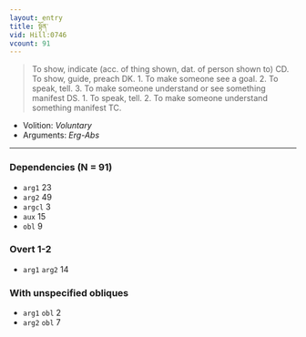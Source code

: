 ```yaml
---
layout: entry
title: སྟོན་
vid: Hill:0746
vcount: 91
---
```

> To show, indicate (acc\. of thing shown, dat\. of person shown to) CD\. To show, guide, preach DK\. 1\. To make someone see a goal\. 2\. To speak, tell\. 3\. To make someone understand or see something manifest DS\. 1\. To speak, tell\. 2\. To make someone understand something manifest TC\.

* Volition: _Voluntary_
* Arguments: _Erg-Abs_

---

### Dependencies (N = 91)
* `arg1` 23
* `arg2` 49
* `argcl` 3
* `aux` 15
* `obl` 9


### Overt 1-2
* `arg1` `arg2` 14


### With unspecified obliques
* `arg1` `obl` 2
* `arg2` `obl` 7
